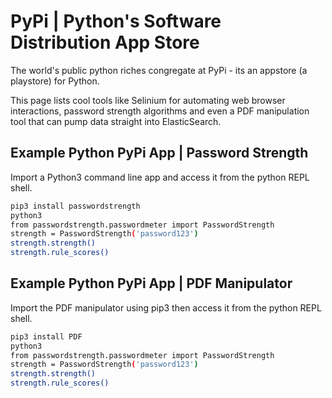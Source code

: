 
# PyPi | Python's Software Distribution App Store

The world's public python riches congregate at PyPi - its an appstore (a playstore) for Python.

This page lists cool tools like Selinium for automating web browser interactions, password strength algorithms and even a PDF manipulation tool that can pump data straight into ElasticSearch.


## Example Python PyPi App | Password Strength

Import a Python3 command line app and access it from the python REPL shell.

``` bash
pip3 install passwordstrength
python3
from passwordstrength.passwordmeter import PasswordStrength
strength = PasswordStrength('password123')
strength.strength()
strength.rule_scores()
```


## Example Python PyPi App | PDF Manipulator

Import the PDF manipulator using pip3 then access it from the python REPL shell.

``` bash
pip3 install PDF
python3
from passwordstrength.passwordmeter import PasswordStrength
strength = PasswordStrength('password123')
strength.strength()
strength.rule_scores()
```





